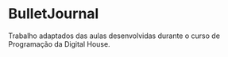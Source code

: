# BulletJournal
Trabalho adaptados das aulas desenvolvidas durante o curso de Programação da Digital House.
